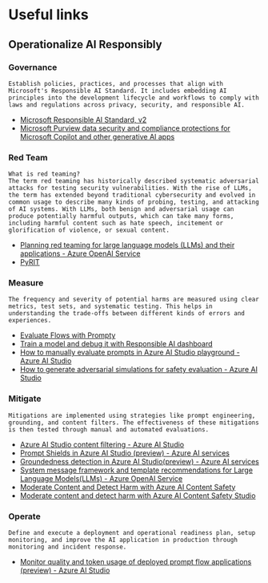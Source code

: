 # Useful links  

## Operationalize AI Responsibly  

### Governance  
    Establish policies, practices, and processes that align with Microsoft's Responsible AI Standard. It includes embedding AI principles into the development lifecycle and workflows to comply with laws and regulations across privacy, security, and responsible AI.  
- [Microsoft Responsible AI Standard, v2](https://blogs.microsoft.com/wp-content/uploads/prod/sites/5/2022/06/Microsoft-Responsible-AI-Standard-v2-General-Requirements-3.pdf)
- [Microsoft Purview data security and compliance protections for Microsoft Copilot and other generative AI apps](https://learn.microsoft.com/en-us/purview/ai-microsoft-purview?source=docs%3Fwt.mc_id%3Dstudentamb_272081&ns-enrollment-type=Collection&ns-enrollment-id=5dj3hoep3n88gk)
### Red Team
    What is red teaming?
    The term red teaming has historically described systematic adversarial attacks for testing security vulnerabilities. With the rise of LLMs, the term has extended beyond traditional cybersecurity and evolved in common usage to describe many kinds of probing, testing, and attacking of AI systems. With LLMs, both benign and adversarial usage can produce potentially harmful outputs, which can take many forms, including harmful content such as hate speech, incitement or glorification of violence, or sexual content.  
- [Planning red teaming for large language models (LLMs) and their applications - Azure OpenAI Service](https://learn.microsoft.com/en-us/azure/ai-services/openai/concepts/red-teaming?source=docs%3Fwt.mc_id%3Dstudentamb_272081&ns-enrollment-type=Collection&ns-enrollment-id=5dj3hoep3n88gk)
- [PyRIT](https://github.com/Azure/PyRIT)
### Measure
    The frequency and severity of potential harms are measured using clear metrics, test sets, and systematic testing. This helps in understanding the trade-offs between different kinds of errors and experiences.  
- [Evaluate Flows with Prompty](https://microsoft.github.io/promptflow/tutorials/prompty-quickstart.html#evaluate-your-flow)  
- [Train a model and debug it with Responsible AI dashboard](https://learn.microsoft.com/en-us/training/modules/train-model-debug-with-responsible-ai-dashboard-azure-machine-learning/?source=docs%3Fwt.mc_id%3Dstudentamb_272081&ns-enrollment-type=Collection&ns-enrollment-id=5dj3hoep3n88gk)  
- [How to manually evaluate prompts in Azure AI Studio playground - Azure AI Studio](https://learn.microsoft.com/en-us/azure/ai-studio/how-to/evaluate-prompts-playground?source=docs%3Fwt.mc_id%3Dstudentamb_272081&ns-enrollment-type=Collection&ns-enrollment-id=5dj3hoep3n88gk)  
- [How to generate adversarial simulations for safety evaluation - Azure AI Studio](https://learn.microsoft.com/en-us/azure/ai-studio/how-to/develop/simulator-interaction-data?source=docs%3Fwt.mc_id%3Dstudentamb_272081&ns-enrollment-type=Collection&ns-enrollment-id=5dj3hoep3n88gk)

### Mitigate  
    Mitigations are implemented using strategies like prompt engineering, grounding, and content filters. The effectiveness of these mitigations is then tested through manual and automated evaluations.  
    
- [Azure AI Studio content filtering - Azure AI Studio](https://learn.microsoft.com/en-us/azure/ai-studio/concepts/content-filtering?source=docs%3Fwt.mc_id%3Dstudentamb_272081&ns-enrollment-type=Collection&ns-enrollment-id=5dj3hoep3n88gk)  
- [Prompt Shields in Azure AI Studio (preview) - Azure AI services](https://learn.microsoft.com/en-us/azure/ai-studio/how-to/prompt-shields?source=docs%3Fwt.mc_id%3Dstudentamb_272081&ns-enrollment-type=Collection&ns-enrollment-id=5dj3hoep3n88gk)  
- [Groundedness detection in Azure AI Studio(preview) - Azure AI services](https://learn.microsoft.com/en-us/azure/ai-studio/how-to/groundedness?source=docs%3Fwt.mc_id%3Dstudentamb_272081&ns-enrollment-type=Collection&ns-enrollment-id=5dj3hoep3n88gk)  
- [System message framework and template recommendations for Large Language Models(LLMs) - Azure OpenAI Service](https://learn.microsoft.com/en-us/azure/ai-services/openai/concepts/system-message?source=docs%3Fwt.mc_id%3Dstudentamb_272081&ns-enrollment-type=Collection&ns-enrollment-id=5dj3hoep3n88gk)  
- [Moderate Content and Detect Harm with Azure AI Content Safety](https://learn.microsoft.com/en-us/training/modules/moderate-content-detect-harm-azure-ai-content-safety/?source=docs%3Fwt.mc_id%3Dstudentamb_272081&ns-enrollment-type=Collection&ns-enrollment-id=5dj3hoep3n88gk)  
- [Moderate content and detect harm with Azure AI Content Safety Studio](https://learn.microsoft.com/en-us/training/modules/moderate-content-detect-harm-azure-ai-content-safety-studio/?source=docs%3Fwt.mc_id%3Dstudentamb_272081&ns-enrollment-type=Collection&ns-enrollment-id=5dj3hoep3n88gk)  

### Operate
    Define and execute a deployment and operational readiness plan, setup monitoring, and improve the AI application in production through monitoring and incident response.  
- [Monitor quality and token usage of deployed prompt flow applications (preview) - Azure AI Studio](https://learn.microsoft.com/en-us/azure/ai-studio/how-to/monitor-quality-safety?source=docs%3Fwt.mc_id%3Dstudentamb_272081&ns-enrollment-type=Collection&ns-enrollment-id=5dj3hoep3n88gk)  

